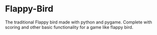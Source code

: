 # Flappy-Bird
The traditional Flappy bird made with python and pygame. Complete with scoring and other basic functionality for a game like flappy bird. 
